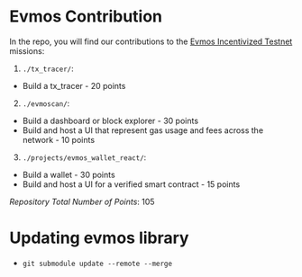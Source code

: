 # Evmos Contribution
In the repo, you will find our contributions to the [Evmos Incentivized Testnet](https://evmos.blog/evmos-incentivized-testnet-event-the-mars-meteor-missions-bbbb7ffa1b7c) missions:
1. `./tx_tracer/`:
- Build a tx_tracer - 20 points

2. `./evmoscan/`:
- Build a dashboard or block explorer - 30 points
- Build and host a UI that represent gas usage and fees across the network - 10 points

3. `./projects/evmos_wallet_react/`:
- Build a wallet - 30 points
- Build and host a UI for a verified smart contract - 15 points

*Repository Total Number of Points*: 105

# Updating evmos library
- `git submodule update --remote --merge`
